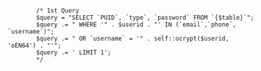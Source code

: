 			/* 1st Query
			$query = "SELECT `PUID`, `type`, `password` FROM `{$table}`";
			$query .= " WHERE '" . $userid . "' IN (`email`,`phone`, `username`)";
			$query .= " OR `username` = '" . self::ocrypt($userid, 'oEN64') . "'";
			$query .= ' LIMIT 1';
			*/